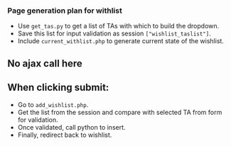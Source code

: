 ### Page generation plan for withlist
* Use `get_tas.py` to get a list of TAs with which to build the dropdown.
* Save this list for input validation as session `["wishlist_taslist"]`.
* Include `current_withlist.php` to generate current state of the wishlist.

## No ajax call here

## When clicking submit:
* Go to `add_wishlist.php`.
* Get the list from the session and compare with selected TA from form for validation.
* Once validated, call python to insert.
* Finally, redirect back to wishlist.

